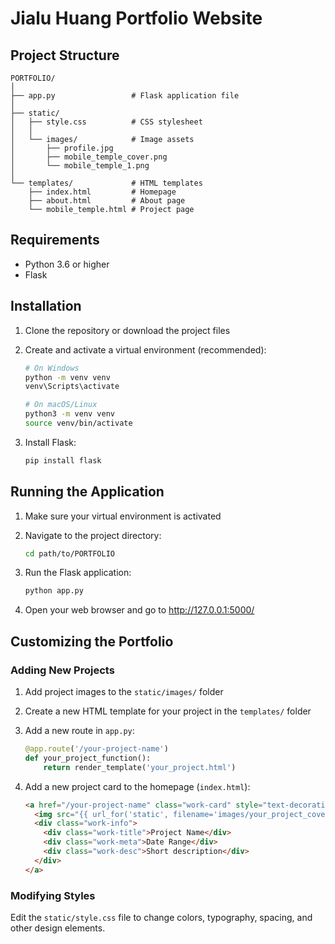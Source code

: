 # Jialu Huang Portfolio Website


## Project Structure

```
PORTFOLIO/
│
├── app.py                 # Flask application file
│
├── static/
│   ├── style.css          # CSS stylesheet
│   │
│   └── images/            # Image assets
│       ├── profile.jpg
│       ├── mobile_temple_cover.png
│       └── mobile_temple_1.png
│
└── templates/             # HTML templates
    ├── index.html         # Homepage
    ├── about.html         # About page
    └── mobile_temple.html # Project page
```

## Requirements

- Python 3.6 or higher
- Flask

## Installation

1. Clone the repository or download the project files

2. Create and activate a virtual environment (recommended):

   ```bash
   # On Windows
   python -m venv venv
   venv\Scripts\activate

   # On macOS/Linux
   python3 -m venv venv
   source venv/bin/activate
   ```

3. Install Flask:

   ```bash
   pip install flask
   ```

## Running the Application

1. Make sure your virtual environment is activated

2. Navigate to the project directory:

   ```bash
   cd path/to/PORTFOLIO
   ```

3. Run the Flask application:

   ```bash
   python app.py
   ```

4. Open your web browser and go to http://127.0.0.1:5000/

## Customizing the Portfolio

### Adding New Projects

1. Add project images to the `static/images/` folder

2. Create a new HTML template for your project in the `templates/` folder

3. Add a new route in `app.py`:

   ```python
   @app.route('/your-project-name')
   def your_project_function():
       return render_template('your_project.html')
   ```

4. Add a new project card to the homepage (`index.html`):

   ```html
   <a href="/your-project-name" class="work-card" style="text-decoration:none;">
     <img src="{{ url_for('static', filename='images/your_project_cover.png') }}" alt="Project Name" class="work-img">
     <div class="work-info">
       <div class="work-title">Project Name</div>
       <div class="work-meta">Date Range</div>
       <div class="work-desc">Short description</div>
     </div>
   </a>
   ```

### Modifying Styles

Edit the `static/style.css` file to change colors, typography, spacing, and other design elements.

